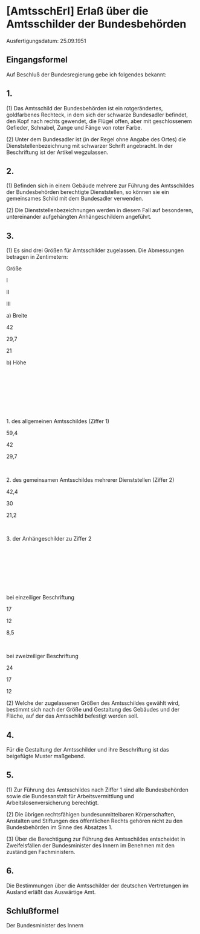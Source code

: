 # [AmtsschErl] Erlaß über die Amtsschilder der Bundesbehörden

Ausfertigungsdatum: 25.09.1951

 

## Eingangsformel

Auf Beschluß der Bundesregierung gebe ich folgendes bekannt:


## 1.

(1) Das Amtsschild der Bundesbehörden ist ein rotgerändertes, goldfarbenes Rechteck, in dem sich der schwarze Bundesadler befindet, den Kopf nach rechts gewendet, die Flügel offen, aber mit geschlossenem Gefieder, Schnabel, Zunge und Fänge von roter Farbe.

(2) Unter dem Bundesadler ist (in der Regel ohne Angabe des Ortes) die Dienststellenbezeichnung mit schwarzer Schrift angebracht. In der Beschriftung ist der Artikel wegzulassen.


## 2.

(1) Befinden sich in einem Gebäude mehrere zur Führung des Amtsschildes der Bundesbehörden berechtigte Dienststellen, so können sie ein gemeinsames Schild mit dem Bundesadler verwenden.

(2) Die Dienststellenbezeichnungen werden in diesem Fall auf besonderen, untereinander aufgehängten Anhängeschildern angeführt.


## 3.

(1) Es sind drei Größen für Amtsschilder zugelassen. Die Abmessungen betragen in Zentimetern:  

Größe

I

II

III

a) Breite

42

29,7

21

b) Höhe

 

 

 

 

1\. des allgemeinen Amtsschildes (Ziffer 1)

59,4

42

29,7

 

2\. des gemeinsamen Amtsschildes mehrerer Dienststellen (Ziffer 2)

42,4

30

21,2

 

3\. der Anhängeschilder zu Ziffer 2

 

 

 

 

bei einzeiliger Beschriftung

17

12

8,5

 

bei zweizeiliger Beschriftung

24

17

12

(2) Welche der zugelassenen Größen des Amtsschildes gewählt wird, bestimmt sich nach der Größe und Gestaltung des Gebäudes und der Fläche, auf der das Amtsschild befestigt werden soll.


## 4.

Für die Gestaltung der Amtsschilder und ihre Beschriftung ist das beigefügte Muster maßgebend.


## 5.

(1) Zur Führung des Amtsschildes nach Ziffer 1 sind alle Bundesbehörden sowie die Bundesanstalt für Arbeitsvermittlung und Arbeitslosenversicherung berechtigt.

(2) Die übrigen rechtsfähigen bundesunmittelbaren Körperschaften, Anstalten und Stiftungen des öffentlichen Rechts gehören nicht zu den Bundesbehörden im Sinne des Absatzes 1.

(3) Über die Berechtigung zur Führung des Amtsschildes entscheidet in Zweifelsfällen der Bundesminister des Innern im Benehmen mit den zuständigen Fachministern.


## 6.

Die Bestimmungen über die Amtsschilder der deutschen Vertretungen im Ausland erläßt das Auswärtige Amt.


## Schlußformel

Der Bundesminister des Innern
